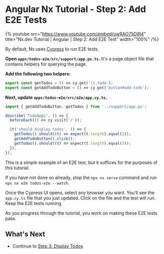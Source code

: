 # Angular Nx Tutorial - Step 2: Add E2E Tests

{% youtube
src="https://www.youtube.com/embed/owRAO75DIR4"
title="Nx.dev Tutorial | Angular | Step 2: Add E2E Test"
width="100%" /%}

By default, Nx uses [Cypress](/packages/cypress) to run E2E tests.

**Open `apps/todos-e2e/src/support/app.po.ts`.** It's a page object file that contains helpers for querying the page.

**Add the following two helpers:**

```typescript
export const getTodos = () => cy.get('li.todo');
export const getAddTodoButton = () => cy.get('button#add-todo');
```

**Next, update `apps/todos-e2e/src/e2e/app.cy.ts`.**

```typescript
import { getAddTodoButton, getTodos } from '../support/app.po';

describe('TodoApps', () => {
  beforeEach(() => cy.visit('/'));

  it('should display todos', () => {
    getTodos().should((t) => expect(t.length).equal(2));
    getAddTodoButton().click();
    getTodos().should((t) => expect(t.length).equal(3));
  });
});
```

This is a simple example of an E2E test, but it suffices for the purposes of this tutorial.

If you have not done so already, stop the `npx nx serve` command and run `npx nx e2e todos-e2e --watch`.

Once the Cypress UI opens, select any browser you want. You'll see the `app.cy.ts` file that you just updated. Click on the file and the test will run. Keep the E2E tests running.

As you progress through the tutorial, you work on making these E2E tests pass.

## What's Next

- Continue to [Step 3: Display Todos](/angular-tutorial/03-display-todos)
